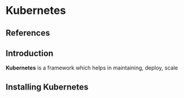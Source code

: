# Kubernetes

## References


## Introduction

**Kubernetes** is a framework which helps in maintaining, deploy, scale 

## Installing Kubernetes

